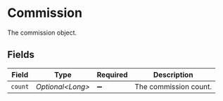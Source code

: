# Commission

The commission object.


## Fields

| Field                 | Type                  | Required              | Description           |
| --------------------- | --------------------- | --------------------- | --------------------- |
| `count`               | *Optional\<Long>*     | :heavy_minus_sign:    | The commission count. |
